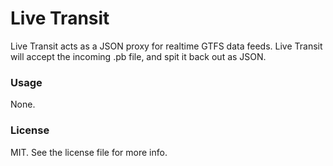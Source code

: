 # Live Transit

Live Transit acts as a JSON proxy for realtime GTFS data feeds. Live Transit will accept the incoming .pb file, and spit it back out as JSON.

### Usage

None.

### License

MIT. See the license file for more info.